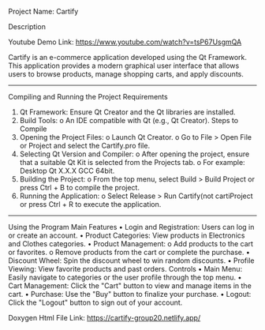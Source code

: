 Project Name: Cartify

Description

Youtube Demo Link: https://www.youtube.com/watch?v=tsP67UsgmQA

Cartify is an e-commerce application developed using the Qt Framework. This application provides a modern graphical user interface that allows users to browse products, manage shopping carts, and apply discounts.
________________________________________
Compiling and Running the Project
Requirements
1.	Qt Framework: Ensure Qt Creator and the Qt libraries are installed. 
2.	Build Tools: 
o	An IDE compatible with Qt (e.g., Qt Creator).
Steps to Compile
1.	Opening the Project Files:
o	Launch Qt Creator.
o	Go to File > Open File or Project and select the Cartify.pro file.
2.	Selecting Qt Version and Compiler:
o	After opening the project, ensure that a suitable Qt Kit is selected from the Projects tab.
o	For example: Desktop Qt X.X.X GCC 64bit.
3.	Building the Project:
o	From the top menu, select Build > Build Project or press Ctrl + B to compile the project.
4.	Running the Application:
o	Select Release > Run Cartify(not cartiProject or press Ctrl + R to execute the application.
________________________________________
Using the Program
Main Features
•	Login and Registration: Users can log in or create an account.
•	Product Categories: View products in Electronics and Clothes categories.
•	Product Management: 
o	Add products to the cart or favorites.
o	Remove products from the cart or complete the purchase.
•	Discount Wheel: Spin the discount wheel to win random discounts.
•	Profile Viewing: View favorite products and past orders.
Controls
•	Main Menu: Easily navigate to categories or the user profile through the top menu.
•	Cart Management: Click the "Cart" button to view and manage items in the cart.
•	Purchase: Use the "Buy" button to finalize your purchase.
•	Logout: Click the "Logout" button to sign out of your account.
 	



Doxygen Html File Link: https://cartify-group20.netlify.app/
